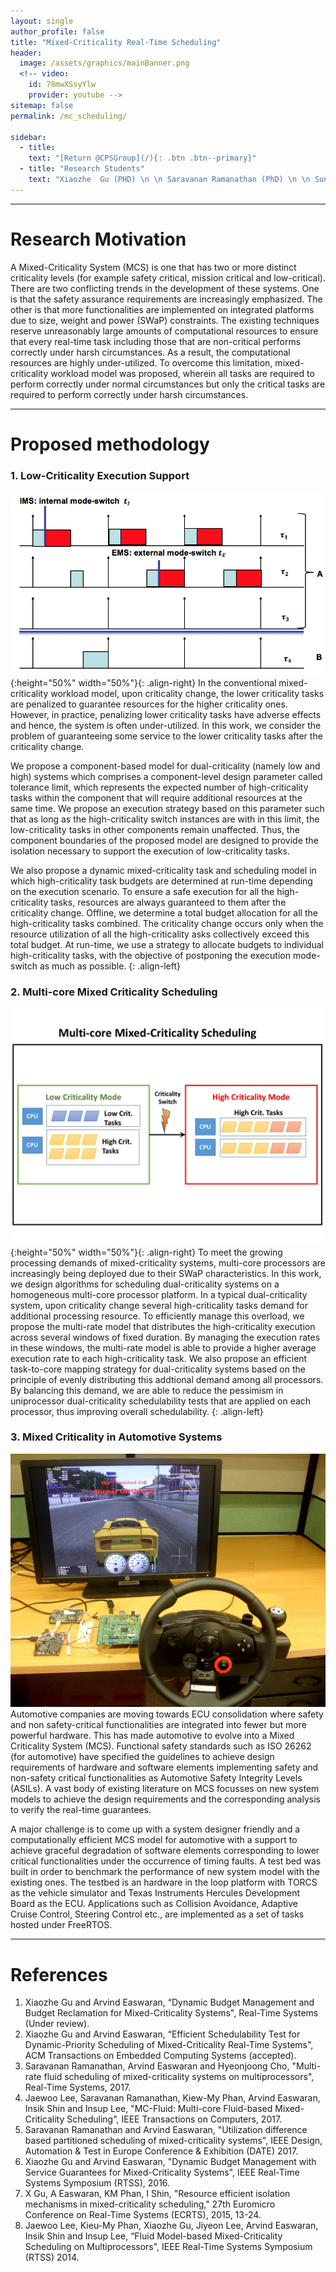 ```yaml
---
layout: single
author_profile: false
title: "Mixed-Criticality Real-Time Scheduling"
header:
  image: /assets/graphics/mainBanner.png
  <!-- video:
    id: 78mwXSsyYlw
    provider: youtube -->
sitemap: false
permalink: /mc_scheduling/

sidebar:
  - title:
    text: "[Return @CPSGroup](/){: .btn .btn--primary}"
  - title: "Research Students"
    text: "Xiaozhe  Gu (PHD) \n \n Saravanan Ramanathan (PhD) \n \n Sundar Vijayakumar (PhD)"
---
```


******

# Research Motivation

A Mixed-Criticality System (MCS) is one that has two or more distinct criticality levels (for example safety critical, mission critical and low-critical). There are two conflicting trends in the development of these systems. One is that the safety assurance requirements are increasingly emphasized. The other is that more functionalities are implemented on integrated platforms due to size, weight and power (SWaP) constraints. The existing techniques reserve unreasonably large amounts of computational resources to ensure that every real-time task including those that are non-critical performs correctly under harsh circumstances. As a result, the computational resources are highly under-utilized. To overcome this limitation, mixed-criticality workload model was proposed, wherein all tasks are required to perform correctly under normal circumstances but only the critical tasks are required to perform correctly under harsh circumstances.

****** 

# Proposed methodology

### 1. Low-Criticality Execution Support
![image-left](/_pages/assets/mc_scheduling/images/IMS.png){:height="50%" width="50%"}{: .align-right}
In the conventional mixed-criticality workload model, upon criticality change, the lower criticality tasks are penalized to guarantee resources for the higher criticality ones. However, in practice, penalizing lower criticality tasks have adverse effects and hence, the system is often under-utilized. In this work, we consider the problem of guaranteeing some service to the lower criticality tasks after the criticality change.

We propose a component-based model for dual-criticality (namely low and high) systems which comprises a component-level design parameter called tolerance limit, which represents the expected number of high-criticality tasks within the component that will require additional resources at the same time. We propose an execution strategy based on this parameter such that as long as the high-criticality switch instances are with in this limit, the low-criticality tasks in other components remain unaffected. Thus, the component boundaries of the proposed model are designed to provide the isolation necessary to support the execution of low-criticality tasks.

We also propose a dynamic mixed-criticality task and scheduling model in which high-criticality task budgets are determined at run-time depending on the execution scenario. To ensure a safe execution for all the high-criticality tasks, resources are always guaranteed to them after the criticality change. Offline, we determine a total budget allocation for all the high-criticality tasks combined. The criticality change occurs only when the resource utilization of all the high-criticality asks collectively exceed this total budget. At run-time, we use a strategy to allocate budgets to individual high-criticality tasks, with the objective of postponing the execution mode-switch as much as possible.
{: .align-left}

### 2. Multi-core Mixed Criticality Scheduling
![image-left](/_pages/assets/mc_scheduling/images/multicore_mc.jpg){:height="50%" width="50%"}{: .align-right}
To meet the growing processing demands of mixed-criticality systems, multi-core processors are increasingly being deployed due to their SWaP characteristics. In this work, we design algorithms for scheduling dual-criticality systems on a homogeneous multi-core processor platform.  In a typical dual-criticality system, upon criticality change several high-criticality tasks demand for additional processing resource. To efficiently manage this overload, we propose the multi-rate model that distributes the high-criticality execution across several windows of fixed duration. By managing the execution rates in these windows, the multi-rate model is able to provide a higher average execution rate to each high-criticality task. We also propose an efficient task-to-core mapping strategy for dual-criticality systems based on the principle of evenly distributing this addtional demand among all processors. By balancing this demand, we are able to reduce the pessimism in uniprocessor dual-criticality schedulability tests that are applied on each processor, thus improving overall schedulability.
{: .align-left}

### 3. Mixed Criticality in Automotive Systems

![image-left](/_pages/assets/mc_scheduling/images/torcs_simulator.JPG)
Automotive companies are moving towards ECU consolidation where safety and non safety-critical functionalities are integrated into fewer but more powerful hardware. This has made automotive to evolve into a Mixed Criticality System (MCS). Functional safety standards such as ISO 26262 (for automotive) have specified the guidelines to achieve design requirements of hardware and software elements implementing safety and non-safety critical functionalities as Automotive Safety Integrity Levels (ASILs). A vast body of existing literature on MCS focusses on new system models to achieve the design requirements and the corresponding analysis to verify the real-time guarantees.

A major challenge is to come up with a system designer friendly and a computationally efficient MCS model for automotive with a support to achieve graceful degradation of software elements corresponding to lower critical functionalities under the occurrence of timing faults. A test bed was built in order to benchmark the performance of new system model with the existing ones. The testbed is an hardware in the loop platform with TORCS as the vehicle simulator and Texas Instruments Hercules Development Board as the ECU. Applications such as Collision Avoidance, Adaptive Cruise Control, Steering Control etc., are implemented as a set of tasks hosted under FreeRTOS.
******

# References
<ol>
<li>  Xiaozhe Gu and Arvind Easwaran, “Dynamic Budget Management and Budget Reclamation for Mixed-Criticality Systems", Real-Time Systems (Under review).</li>
<li> Xiaozhe Gu and Arvind Easwaran, “Efficient Schedulability Test for Dynamic-Priority Scheduling of Mixed-Criticality Real-Time Systems", ACM Transactions on Embedded Computing Systems (accepted).</li>
<li> Saravanan Ramanathan, Arvind Easwaran and Hyeonjoong Cho, "Multi-rate fluid scheduling of mixed-criticality systems on multiprocessors", Real-Time Systems, 2017.</li>
<li> Jaewoo Lee, Saravanan Ramanathan, Kiew-My Phan, Arvind Easwaran, Insik Shin and Insup Lee, "MC-Fluid: Multi-core Fluid-based Mixed-Criticality Scheduling", IEEE Transactions on Computers, 2017.</li>
<li> Saravanan Ramanathan and Arvind Easwaran, "Utilization difference based partitioned scheduling of mixed-criticality systems", IEEE Design, Automation & Test in Europe Conference & Exhibition (DATE) 2017.</li>
<li> Xiaozhe Gu and Arvind Easwaran, "Dynamic Budget Management with Service Guarantees for Mixed-Criticality Systems", IEEE Real-Time Systems Symposium (RTSS), 2016.</li>
<li>X Gu, A Easwaran, KM Phan, I Shin, "Resource efficient isolation mechanisms in mixed-criticality scheduling,"  27th  Euromicro Conference on Real-Time Systems (ECRTS), 2015, 13-24.</li>
<li> Jaewoo Lee, Kieu-My Phan, Xiaozhe Gu, Jiyeon Lee, Arvind Easwaran, Insik Shin and Insup Lee, “Fluid Model-based Mixed-Criticality Scheduling on Multiprocessors", IEEE Real-Time Systems Symposium (RTSS) 2014.</li>
</ol>
